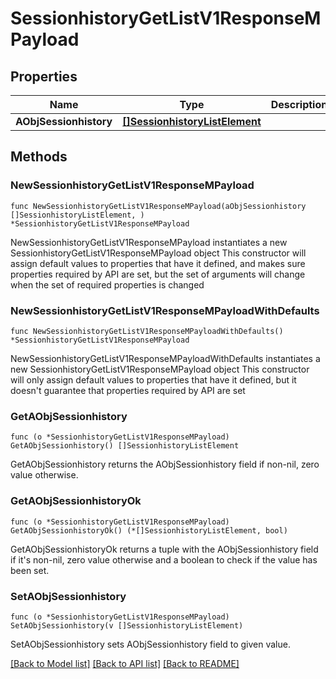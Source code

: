 # SessionhistoryGetListV1ResponseMPayload

## Properties

Name | Type | Description | Notes
------------ | ------------- | ------------- | -------------
**AObjSessionhistory** | [**[]SessionhistoryListElement**](SessionhistoryListElement.md) |  | 

## Methods

### NewSessionhistoryGetListV1ResponseMPayload

`func NewSessionhistoryGetListV1ResponseMPayload(aObjSessionhistory []SessionhistoryListElement, ) *SessionhistoryGetListV1ResponseMPayload`

NewSessionhistoryGetListV1ResponseMPayload instantiates a new SessionhistoryGetListV1ResponseMPayload object
This constructor will assign default values to properties that have it defined,
and makes sure properties required by API are set, but the set of arguments
will change when the set of required properties is changed

### NewSessionhistoryGetListV1ResponseMPayloadWithDefaults

`func NewSessionhistoryGetListV1ResponseMPayloadWithDefaults() *SessionhistoryGetListV1ResponseMPayload`

NewSessionhistoryGetListV1ResponseMPayloadWithDefaults instantiates a new SessionhistoryGetListV1ResponseMPayload object
This constructor will only assign default values to properties that have it defined,
but it doesn't guarantee that properties required by API are set

### GetAObjSessionhistory

`func (o *SessionhistoryGetListV1ResponseMPayload) GetAObjSessionhistory() []SessionhistoryListElement`

GetAObjSessionhistory returns the AObjSessionhistory field if non-nil, zero value otherwise.

### GetAObjSessionhistoryOk

`func (o *SessionhistoryGetListV1ResponseMPayload) GetAObjSessionhistoryOk() (*[]SessionhistoryListElement, bool)`

GetAObjSessionhistoryOk returns a tuple with the AObjSessionhistory field if it's non-nil, zero value otherwise
and a boolean to check if the value has been set.

### SetAObjSessionhistory

`func (o *SessionhistoryGetListV1ResponseMPayload) SetAObjSessionhistory(v []SessionhistoryListElement)`

SetAObjSessionhistory sets AObjSessionhistory field to given value.



[[Back to Model list]](../README.md#documentation-for-models) [[Back to API list]](../README.md#documentation-for-api-endpoints) [[Back to README]](../README.md)


